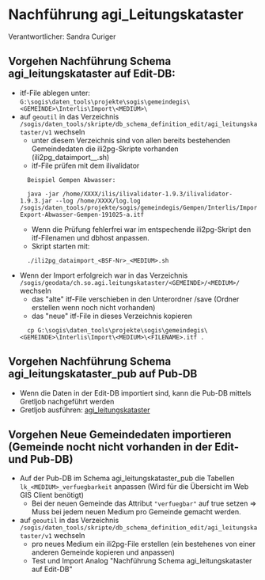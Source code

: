 # Nachführung agi_Leitungskataster

Verantwortlicher: Sandra Curiger

## Vorgehen Nachführung Schema agi_leitungskataster auf Edit-DB:
* itf-File ablegen unter: `G:\sogis\daten_tools\projekte\sogis\gemeindegis\<GEMEINDE>\Interlis\Import\<MEDIUM>\`
* auf `geoutil` in das Verzeichnis `/sogis/daten_tools/skripte/db_schema_definition_edit/agi_leitungskataster/v1` wechseln
  * unter diesem Verzeichnis sind von allen bereits bestehenden Gemeindedaten die ili2pg-Skripte vorhanden (ili2pg_dataimport_<BSF-Nr>_<MEDIUM>.sh)
  * itf-File prüfen mit dem ilivalidator
  ```
    Beispiel Gempen Abwasser:

    java -jar /home/XXXX/ilis/ilivalidator-1.9.3/ilivalidator-1.9.3.jar --log /home/XXXX/log.log /sogis/daten_tools/projekte/sogis/gemeindegis/Gempen/Interlis/Import/abwasser/Interlis-Export-Abwasser-Gempen-191025-a.itf
   ```
  * Wenn die Prüfung fehlerfrei war im entspechende ili2pg-Skript den itf-Filenamen und dbhost anpassen.
  * Skript starten mit:
  ```
    ./ili2pg_dataimport_<BSF-Nr>_<MEDIUM>.sh
  ```
* Wenn der Import erfolgreich war in das Verzeichnis `/sogis/geodata/ch.so.agi.leitungskataster/<GEMEINDE>/<MEDIUM>/` wechseln
  * das "alte" itf-File verschieben in den Unterordner /save (Ordner erstellen wenn noch nicht vorhanden)
  * das "neue" itf-File in dieses Verzeichnis kopieren
  ```
    cp G:\sogis\daten_tools\projekte\sogis\gemeindegis\<GEMEINDE>\Interlis\Import\<MEDIUM>\<FILENAME>.itf .
  ```
 
## Vorgehen Nachführung Schema agi_leitungskataster_pub auf Pub-DB
* Wenn die Daten in der Edit-DB importiert sind, kann die Pub-DB mittels Gretljob nachgeführt werden
* Gretljob ausführen: [agi_leitungskataster](https://github.com/sogis/gretljobs/tree/master/agi_leitungskataster_pub)
 
## Vorgehen Neue Gemeindedaten importieren (Gemeinde nocht nicht vorhanden in der Edit- und Pub-DB)
* Auf der Pub-DB im Schema agi_leitungskataster_pub die Tabellen `lk_<MEDIUM>_verfuegbarkeit` anpassen (Wird für die Übersicht im Web GIS Client benötigt)
  * Bei der neuen Gemeinde das Attribut `"verfuegbar"` auf true setzen => Muss bei jedem neuen Medium pro Gemeinde gemacht werden.
* auf `geoutil` in das Verzeichnis `/sogis/daten_tools/skripte/db_schema_definition_edit/agi_leitungskataster/v1` wechseln
  * pro neues Medium ein ili2pg-File erstellen (ein bestehenes von einer anderen Gemeinde kopieren und anpassen)
  * Test und Import Analog "Nachführung Schema agi_leitungskataster auf Edit-DB"
